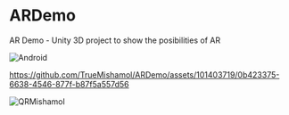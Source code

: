 # ARDemo
AR Demo - Unity 3D project to show the posibilities of AR

![Android](https://img.shields.io/badge/Android-green)


https://github.com/TrueMishamol/ARDemo/assets/101403719/0b423375-6638-4546-877f-b87f5a557d56


![QRMishamol](https://github.com/TrueMishamol/ARDemo/assets/101403719/2aba5252-b044-4c5f-a8e8-a084e342bc69)



